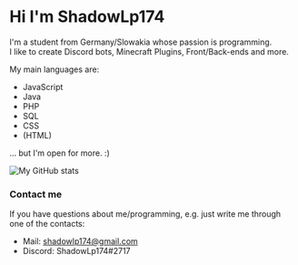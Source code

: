 # Hi I'm ShadowLp174

I'm a student from Germany/Slowakia whose passion is programming.  
I like to create Discord bots, Minecraft Plugins, Front/Back-ends and more.

My main languages are:

- JavaScript
- Java
- PHP
- SQL
- CSS
- (HTML)

... but I'm open for more. :)

![My GitHub stats](https://github-readme-stats.vercel.app/api?username=shadowlp174&hide=prs,contribs&theme=dark)


### Contact me

If you have questions about me/programming, e.g. just write me through one of the contacts:

- Mail: [shadowlp174@gmail.com](mailto:shadowlp174@gmail.com)
- Discord: ShadowLp174#2717


<!--
**ShadowLp174/ShadowLp174** is a ✨ _special_ ✨ repository because its `README.md` (this file) appears on your GitHub profile.

Here are some ideas to get you started:

- 🔭 I’m currently working on ...
- 🌱 I’m currently learning ...
- 👯 I’m looking to collaborate on ...
- 🤔 I’m looking for help with ...
- 💬 Ask me about ...
- 📫 How to reach me: ...
- 😄 Pronouns: ...
- ⚡ Fun fact: ...
-->
